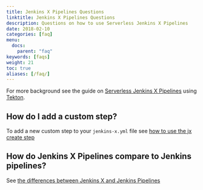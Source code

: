 ```yaml
---
title: Jenkins X Pipelines Questions
linktitle: Jenkins X Pipelines Questions
description: Questions on how to use Serverless Jenkins X Pipelines
date: 2018-02-10
categories: [faq]
menu:
  docs:
    parent: "faq"
keywords: [faqs]
weight: 21
toc: true
aliases: [/faq/]
---
```


For more background see the guide on [Serverless Jenkins X Pipelines](/architecture/jenkins-x-pipelines/) using [Tekton](https://tekton.dev/).

## How do I add a custom step?

To add a new custom step to your `jenkins-x.yml` file see [how to use the jx create step](/architecture/jenkins-x-pipelines/#customising-the-pipelines)

## How do Jenkins X Pipelines compare to Jenkins pipelines?

See [the differences between Jenkins X and Jenkins Pipelines](/architecture/jenkins-x-pipelines/#customising-the-pipelines)